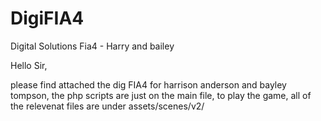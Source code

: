 # DigiFIA4
Digital Solutions Fia4 - Harry and bailey 

Hello Sir, 

please find attached the dig FIA4 for harrison anderson and bayley tompson, the php scripts are just on the main file, to play the game, all of the relevenat files are under assets/scenes/v2/



